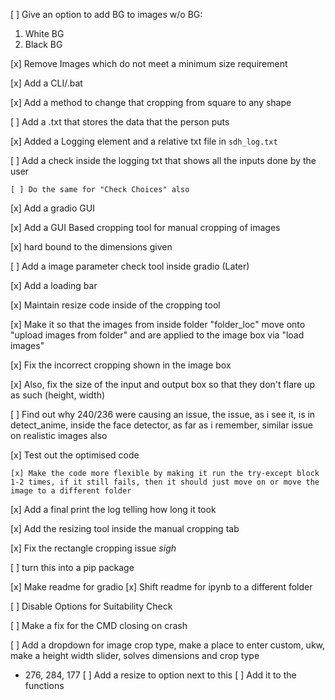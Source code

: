 [ ] Give an option to add BG to images w/o BG:
  1. White BG
  2. Black BG

[x] Remove Images which do not meet a minimum size requirement

[x] Add a CLI/.bat

[x] Add a method to change that cropping from square to any shape

[ ] Add a .txt that stores the data that the person puts

  [x] Added a Logging element and a relative txt file in `sdh_log.txt`

  [ ] Add a check inside the logging txt that shows all the inputs done by the user

    [ ] Do the same for "Check Choices" also

[x] Add a gradio GUI

  [x] Add a GUI Based cropping tool for manual cropping of images

  [x] hard bound to the dimensions given

  [ ] Add a image parameter check tool inside gradio (Later)

  [x] Add a loading bar

  [x] Maintain resize code inside of the cropping tool

  [x] Make it so that the images from inside folder "folder_loc" move onto "upload images from folder" and are applied to the image box via "load images"

  [x] Fix the incorrect cropping shown in the image box

   [x] Also, fix the size of the input and output box so that they don't flare up as such (height, width)

  [ ] Find out why 240/236 were causing an issue, the issue, as i see it, is in detect_anime, inside the face detector, as far as i remember, similar issue on realistic images also

  [x] Test out the optimised code

    [x] Make the code more flexible by making it run the try-except block 1-2 times, if it still fails, then it should just move on or move the image to a different folder

  [x] Add a final print the log telling how long it took

  [x] Add the resizing tool inside the manual cropping tab

  [x] Fix the rectangle cropping issue *sigh*

  [ ] turn this into a pip package

  [x] Make readme for gradio
    [x] Shift readme for ipynb to a different folder

  [ ] Disable Options for Suitability Check

  [ ] Make a fix for the CMD closing on crash

[ ] Add a dropdown for image crop type, make a place to enter custom, ukw, make a height width slider, solves dimensions and crop type
  - 276, 284, 177
  [ ] Add a resize to option next to this
    [ ] Add it to the functions